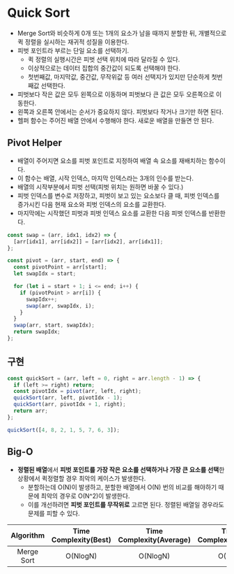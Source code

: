 # Quick Sort

- Merge Sort와 비슷하게 0개 또는 1개의 요소가 남을 때까지 분할한 뒤, 개별적으로 퀵 정렬을 실시하는 재귀적 성질을 이용한다.
- 피벗 포인트라 부르는 단일 요소를 선택하기.
  - 퀵 정렬의 실행시간은 피벗 선택 위치에 따라 달라질 수 있다.
  - 이상적으로는 데이터 집합의 중간값이 되도록 선택해야 한다.
  - 첫번째값, 마지막값, 중간값, 무작위값 등 여러 선택지가 있지만 단순하게 첫번째값 선택한다.
- 피벗보다 작은 값은 모두 왼쪽으로 이동하며 피벗보다 큰 값은 모두 오른쪽으로 이동한다.
- 왼쪽과 오른쪽 안에서는 순서가 중요하지 않다. 피벗보다 작거나 크기만 하면 된다.
- 헬퍼 함수는 주어진 배열 안에서 수행해야 한다. 새로운 배열을 만들면 안 된다.

## Pivot Helper

- 배열이 주어지면 요소를 피벗 포인트로 지정하여 배열 속 요소를 재배치하는 함수이다.
- 이 함수는 배열, 시작 인덱스, 마지막 인덱스라는 3개의 인수를 받는다.
- 배열의 시작부분에서 피벗 선택(피벗 위치는 원하면 바꿀 수 있다.)
- 피벗 인덱스를 변수로 저장하고, 피벗이 보고 있는 요소보다 클 때, 피벗 인덱스를 증가시킨 다음 현재 요소와 피벗 인덱스의 요소를 교환한다.
- 마지막에는 시작했던 피벗과 피벗 인덱스 요소를 교환한 다음 피벗 인덱스를 반환한다.

```js
const swap = (arr, idx1, idx2) => {
  [arr[idx1], arr[idx2]] = [arr[idx2], arr[idx1]];
};

const pivot = (arr, start, end) => {
  const pivotPoint = arr[start];
  let swapIdx = start;

  for (let i = start + 1; i <= end; i++) {
    if (pivotPoint > arr[i]) {
      swapIdx++;
      swap(arr, swapIdx, i);
    }
  }
  swap(arr, start, swapIdx);
  return swapIdx;
};
```

## 구현

```js
const quickSort = (arr, left = 0, right = arr.length - 1) => {
  if (left >= right) return;
  const pivotIdx = pivot(arr, left, right);
  quickSort(arr, left, pivotIdx - 1);
  quickSort(arr, pivotIdx + 1, right);
  return arr;
};

quickSort([4, 8, 2, 1, 5, 7, 6, 3]);
```

## Big-O

- **정렬된 배열**에서 **피벗 포인트를 가장 작은 요소를 선택하거나 가장 큰 요소를 선택**한 상황에서 퀵정렬할 경우 최악의 케이스가 발생한다.
  - 분할하는데 O(N)이 발생하고, 분할한 배열에서 O(N) 번의 비교를 해야하기 때문에 최악의 경우로 O(N^2)이 발생한다.
  - 이를 개선하려면 **피벗 포인트를 무작위로** 고르면 된다. 정렬된 배열일 경우라도 문제를 피할 수 있다.

| Algorithm  | Time Complexity(Best) | Time Complexity(Average) | Time Complexity(Worst) | Space Complexity |
| :--------: | :-------------------: | :----------------------: | :--------------------: | :--------------: |
| Merge Sort |       O(NlogN)        |         O(NlogN)         |         O(N^2)         |       O(N)       |
